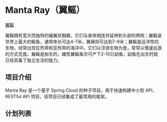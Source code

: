 # Manta Ray（翼鳐）

[翼鳐](./doc/978d2312a7154c5790d30cfb51ae9bcd.jpeg)

翼鳐拥有宽大而独特的蝠翼状胸鳍，它们与身体相连并延伸到头部的两侧；翼鳐是世界上最大的鳐鱼，通常体长可达4-7米，翼展则可达到7-9米；翼鳐是远洋性的生物，经常出现在热带和亚热带的海洋中。它们以浮游生物为食，常常以慢速巡游的方式觅食。翼鳐是胎生的，雌性翼鳐每次可产下2-10只幼鱼，幼鱼在出生时就已经具备了独立生活的能力。

## 项目介绍

Manta Ray 是一个基于 Spring Cloud 的种子项目，用于快速构建中小型 API、RESTful API 项目，该项目已经集成了最常用的框架。

## 计划列表

